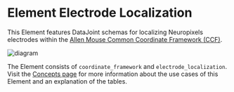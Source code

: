 # Element Electrode Localization

This Element features DataJoint schemas for localizing Neuropixels electrodes within
the [Allen Mouse Common Coordinate Framework (CCF)](http://atlas.brain-map.org/).

![diagram](https://raw.githubusercontent.com/datajoint/element-electrode-localization/main/images/diagram_flowchart.svg)

The Element consists of `coordinate_framework` and `electrode_localization`. Visit the
[Concepts page](./concepts.md) for more information about the use cases of this Element
and an explanation of the tables. 
